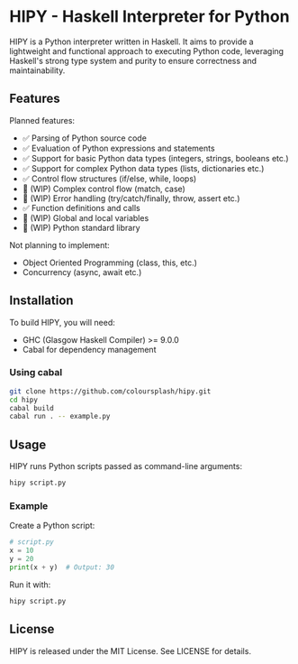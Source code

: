 # HIPY - Haskell Interpreter for Python

HIPY is a Python interpreter written in Haskell. It aims to provide a lightweight and functional approach to executing Python code, leveraging Haskell's strong type system and purity to ensure correctness and maintainability.

## Features

Planned features:

- ✅ Parsing of Python source code
- ✅ Evaluation of Python expressions and statements
- ✅ Support for basic Python data types (integers, strings, booleans etc.)
- ✅ Support for complex Python data types (lists, dictionaries etc.)
- ✅ Control flow structures (if/else, while, loops)
- 🚧 (WIP)  Complex control flow (match, case)
- 🚧 (WIP) Error handling (try/catch/finally, throw, assert etc.)
- ✅ Function definitions and calls
- 🚧 (WIP) Global and local variables
- 🚧 (WIP) Python standard library

Not planning to implement:

- Object Oriented Programming (class, this, etc.)
- Concurrency (async, await etc.)

## Installation

To build HIPY, you will need:

- GHC (Glasgow Haskell Compiler) >= 9.0.0  
- Cabal for dependency management  


### Using cabal

```sh
git clone https://github.com/coloursplash/hipy.git
cd hipy
cabal build
cabal run . -- example.py
```

## Usage
HIPY runs Python scripts passed as command-line arguments:

```sh
hipy script.py
```

### Example
Create a Python script:

```python
# script.py
x = 10
y = 20
print(x + y)  # Output: 30
```

Run it with:

```python
hipy script.py
```

## License
HIPY is released under the MIT License. See LICENSE for details.